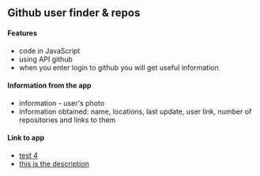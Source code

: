 ## Github user finder & repos

#### Features
* code in JavaScript
* using API github
* when you enter login to github you will get useful information

#### Information from the app
* information - user's photo
* information obtained: name, locations, last update, user link, number of repositories and links to them

#### Link to app
* <a href="https://www.google.pl/" target="_blank_">test 4</a>
* [this is the description](https://andrzej-stasinski.github.io/github-user-finder-and-repos/)